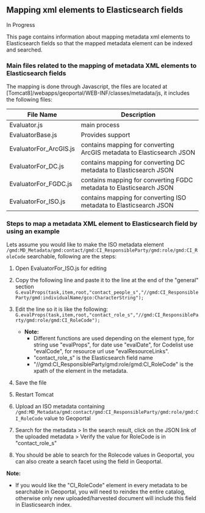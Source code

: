 ## Mapping xml elements to Elasticsearch fields

In Progress  

This page contains information about mapping metadata xml elements to Elasticsearch fields so that the mapped metadata element can be indexed and searched.

### Main files related to the mapping of metadata XML elements to Elasticsearch fields

The mapping is done through Javascript, the files are located at 
 [Tomcat8]/webapps/geoportal/WEB-INF/classes/metadata/js, it includes the following files:
 
 File Name | Description
-------------- | ------------
 Evaluator.js | main process
 EvaluatorBase.js | Provides support 
 EvaluatorFor_ArcGIS.js | contains mapping for converting ArcGIS metadata to Elasticsearch JSON
 EvaluatorFor_DC.js | contains mapping for converting DC metadata to Elasticsearch JSON
 EvaluatorFor_FGDC.js | contains mapping for converting FGDC metadata to Elasticsearch JSON
 EvaluatorFor_ISO.js | contains mapping for converting ISO metadata to Elasticsearch JSON
 

### Steps to map a metadata XML element to Elasticsearch field by using an example

Lets assume you would like to make the ISO metadata element `/gmd:MD_Metadata/gmd:contact/gmd:CI_ResponsibleParty/gmd:role/gmd:CI_RoleCode`  searchable, following are the steps: 

1. Open EvaluatorFor_ISO.js for editing
2. Copy the following line and paste it to the line at the end of the "general" section 
    `G.evalProps(task,item,root,"contact_people_s","//gmd:CI_ResponsibleParty/gmd:individualName/gco:CharacterString");`

    
3. Edit the line so it is like the following:
    `G.evalProps(task,item,root,"contact_role_s","//gmd:CI_ResponsibleParty/gmd:role/gmd:CI_RoleCode");` 
   * **Note:**
     * Different functions are used depending on the element type,  for string use "evalProps", for date use "evalDate", for Codelist use "evalCode", for resource url use "evalResourceLinks".  
     * "contact_role_s" is the Elasticsearch field name
     * "//gmd:CI_ResponsibleParty/gmd:role/gmd:CI_RoleCode" is the xpath of the element in the metadata.
    
4. Save the file
5. Restart Tomcat
6. Upload an ISO metadata containing `/gmd:MD_Metadata/gmd:contact/gmd:CI_ResponsibleParty/gmd:role/gmd:CI_RoleCode` value to Geoportal
7. Search for the metadata > In the search result, click on the JSON link of the uploaded metadata > Verify the value for RoleCode is in "contact_role_s"
8. You should be able to search for the Rolecode values in Geoportal, you can also create a search facet using the field in Geoportal.

**Note:** 

 * If you would like the "CI_RoleCode" element in every metadata to be searchable in Geoportal, you will need to reindex the entire catalog, otherwise only new uploaded/harvested document will include this field in Elasticsearch index. 

 
